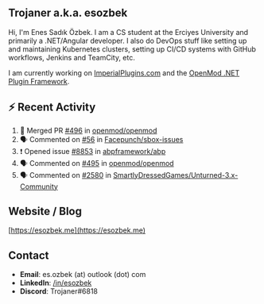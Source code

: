 ##  Trojaner a.k.a. esozbek
Hi, I'm Enes Sadık Özbek. I am a CS student at the Erciyes University and primarily a .NET/Angular developer. I also do DevOps stuff like setting up and maintaining Kubernetes clusters, setting up CI/CD systems with GitHub workflows, Jenkins and TeamCity, etc.

I am currently working on [ImperialPlugins.com](https://imperialplugins.com) and the [OpenMod .NET Plugin Framework](https://github.com/openmod/openmod). 

## :zap: Recent Activity

<!--START_SECTION:activity-->
1. 🎉 Merged PR [#496](https://github.com/openmod/openmod/pull/496) in [openmod/openmod](https://github.com/openmod/openmod)
2. 🗣 Commented on [#56](https://github.com/Facepunch/sbox-issues/issues/56) in [Facepunch/sbox-issues](https://github.com/Facepunch/sbox-issues)
3. ❗️ Opened issue [#8853](https://github.com/abpframework/abp/issues/8853) in [abpframework/abp](https://github.com/abpframework/abp)
4. 🗣 Commented on [#495](https://github.com/openmod/openmod/issues/495) in [openmod/openmod](https://github.com/openmod/openmod)
5. 🗣 Commented on [#2580](https://github.com/SmartlyDressedGames/Unturned-3.x-Community/issues/2580) in [SmartlyDressedGames/Unturned-3.x-Community](https://github.com/SmartlyDressedGames/Unturned-3.x-Community)
<!--END_SECTION:activity-->

## Website / Blog
[https://esozbek.me](https://esozbek.me)

## Contact
- **Email**: es.ozbek (at) outlook (dot) com
- **LinkedIn**: [/in/esozbek](https://linkedin.com/in/esozbek)
- **Discord**: Trojaner#6818
